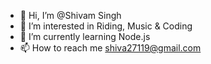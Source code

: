 - 👋 Hi, I’m @Shivam Singh
- 👀 I’m interested in Riding, Music & Coding
- 🌱 I’m currently learning Node.js
- 📫 How to reach me shiva27119@gmail.com

<!---
Shivam27119/Shivam27119 is a ✨ special ✨ repository because its `README.md` (this file) appears on your GitHub profile.
You can click the Preview link to take a look at your changes.
--->

